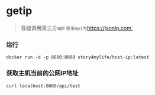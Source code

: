 # getip

> 容器调用第三方api `使用api为`https://jsonip.com`

### 运行

`docker run -d -p 8080:8080 story4mylife/host-ip:latest`

### 获取主机当前的公网IP地址

`curl localhost:8080/api/test`
